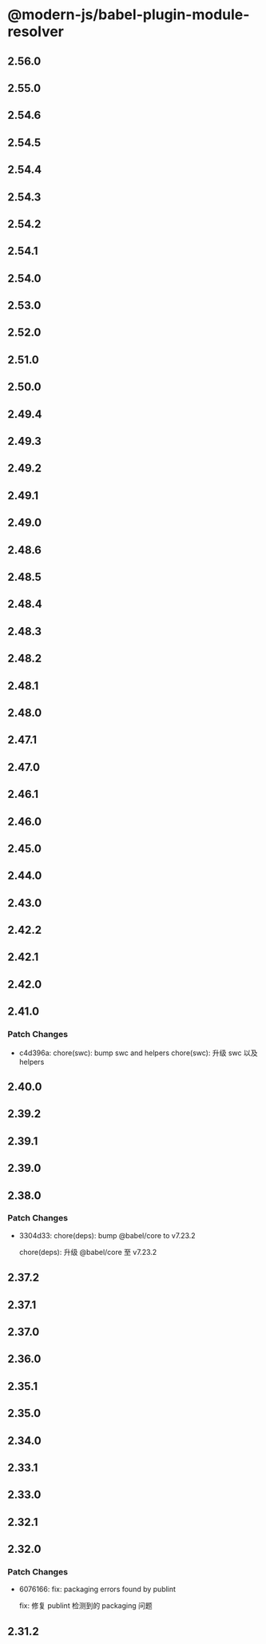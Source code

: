 # @modern-js/babel-plugin-module-resolver

## 2.56.0

## 2.55.0

## 2.54.6

## 2.54.5

## 2.54.4

## 2.54.3

## 2.54.2

## 2.54.1

## 2.54.0

## 2.53.0

## 2.52.0

## 2.51.0

## 2.50.0

## 2.49.4

## 2.49.3

## 2.49.2

## 2.49.1

## 2.49.0

## 2.48.6

## 2.48.5

## 2.48.4

## 2.48.3

## 2.48.2

## 2.48.1

## 2.48.0

## 2.47.1

## 2.47.0

## 2.46.1

## 2.46.0

## 2.45.0

## 2.44.0

## 2.43.0

## 2.42.2

## 2.42.1

## 2.42.0

## 2.41.0

### Patch Changes

- c4d396a: chore(swc): bump swc and helpers
  chore(swc): 升级 swc 以及 helpers

## 2.40.0

## 2.39.2

## 2.39.1

## 2.39.0

## 2.38.0

### Patch Changes

- 3304d33: chore(deps): bump @babel/core to v7.23.2

  chore(deps): 升级 @babel/core 至 v7.23.2

## 2.37.2

## 2.37.1

## 2.37.0

## 2.36.0

## 2.35.1

## 2.35.0

## 2.34.0

## 2.33.1

## 2.33.0

## 2.32.1

## 2.32.0

### Patch Changes

- 6076166: fix: packaging errors found by publint

  fix: 修复 publint 检测到的 packaging 问题

## 2.31.2
